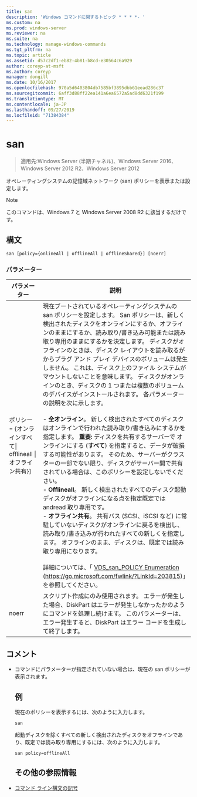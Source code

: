 ```yaml
---
title: san
description: 'Windows コマンドに関するトピック * * * *- '
ms.custom: na
ms.prod: windows-server
ms.reviewer: na
ms.suite: na
ms.technology: manage-windows-commands
ms.tgt_pltfrm: na
ms.topic: article
ms.assetid: d57c2df1-eb82-4b81-b8cd-e30564c6a929
author: coreyp-at-msft
ms.author: coreyp
manager: dongill
ms.date: 10/16/2017
ms.openlocfilehash: 970a5d6403804db7585bf3895dbb61eead286c37
ms.sourcegitcommit: 6aff3d88ff22ea141a6ea6572a5ad8dd6321f199
ms.translationtype: MT
ms.contentlocale: ja-JP
ms.lasthandoff: 09/27/2019
ms.locfileid: "71384384"
---
```

# <a name="san"></a>san

>適用先:Windows Server (半期チャネル)、Windows Server 2016、Windows Server 2012 R2、Windows Server 2012

オペレーティングシステムの記憶域ネットワーク (san) ポリシーを表示または設定します。
> [!NOTE]
> このコマンドは、Windows 7 と Windows Server 2008 R2 に該当するだけです。

## <a name="syntax"></a>構文
```
san [policy={onlineAll | offlineAll | offlineShared}] [noerr]
```
### <a name="parameters"></a>パラメーター

|                          パラメーター                           |                                                                                                                                                                                                                                                                                                                                                                                                                                                                                                                                                                                                                                                                                                           説明                                                                                                                                                                                                                                                                                                                                                                                                                                                                                                                                                                                                                                                                                                            |
|--------------------------------------------------------------|----------------------------------------------------------------------------------------------------------------------------------------------------------------------------------------------------------------------------------------------------------------------------------------------------------------------------------------------------------------------------------------------------------------------------------------------------------------------------------------------------------------------------------------------------------------------------------------------------------------------------------------------------------------------------------------------------------------------------------------------------------------------------------------------------------------------------------------------------------------------------------------------------------------------------------------------------------------------------------------------------------------------------------------------------------------------------------------------------------------------------------------------------------------------------------------------------------------------------------------------------------------------------------------------------------------------------------------------------------------------------------------------------------------------------------|
| ポリシー = {オンラインすべて&#124; offlineall &#124;オフライン共有}] | 現在ブートされているオペレーティングシステムの san ポリシーを設定します。 San ポリシーは、新しく検出されたディスクをオンラインにするか、オフラインのままにするか、読み取り/書き込み可能または読み取り専用のままにするかを決定します。 ディスクがオフラインのときは、ディスク レイアウトを読み取るがからプラグ アンド プレイ デバイスのボリュームは発生しません。 これは、ディスク上のファイル システムがマウントしないことを意味します。 ディスクがオンラインのとき、ディスクの 1 つまたは複数のボリュームのデバイスがインストールされます。 各パラメーターの説明を次に示します。<br /><br />-   **全オンライン**。 新しく検出されたすべてのディスクはオンラインで行われた読み取り/書き込みにするかを指定します。 **重要:**   ディスクを共有するサーバーで オンラインにする (**すべて**) を指定すると、データが破損する可能性があります。 そのため、サーバーがクラスターの一部でない限り、ディスクがサーバー間で共有されている場合は、このポリシーを設定しないでください。<br />-   **Offlineall**。 新しく検出されたすべてのディスク起動ディスクがオフラインになる点を指定既定では andread 取り専用です。<br />-   **オフライン共有**。 共有バス (SCSI、iSCSI など) に常駐していないディスクがオンラインに戻るを検出し、読み取り/書き込みが行われたすべての新しくを指定します。 オフラインのまま、ディスクは、既定では読み取り専用になります。<br /><br />詳細については、「 [VDS_san_POLICY Enumeration](https://go.microsoft.com/fwlink/?LinkId=203815) (<https://go.microsoft.com/fwlink/?LinkId=203815>)」を参照してください。 |
|                            noerr                             |                                                                                                                                                                                                                                                                                                                                                                                                                                                                                                                                                                                                            スクリプト作成にのみ使用されます。 エラーが発生した場合、DiskPart はエラーが発生しなかったかのようにコマンドを処理し続けます。 このパラメーターは、エラー発生すると、DiskPart はエラー コードを生成して終了します。                                                                                                                                                                                                                                                                                                                                                                                                                                                                                                                                                                                                             |

## <a name="remarks"></a>コメント
- コマンドにパラメーターが指定されていない場合は、現在の san ポリシーが表示されます。
  ## <a name="BKMK_Examples"></a>例
  現在のポリシーを表示するには、次のように入力します。
  ```
  san
  ```
  起動ディスクを除くすべての新しく検出されたディスクをオフラインであり、既定では読み取り専用にするには、次のように入力します。
  ```
  san policy=offlineAll
  ```
  ## <a name="additional-references"></a>その他の参照情報
- [コマンド ライン構文の記号](command-line-syntax-key.md)
